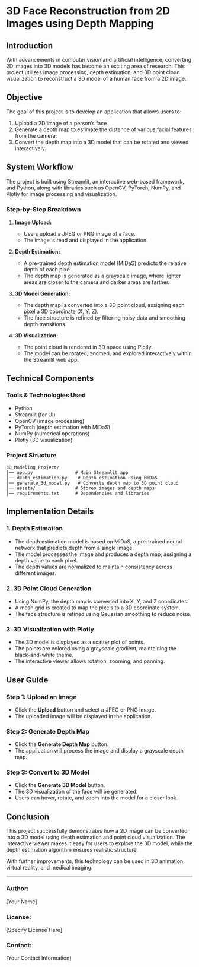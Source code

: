 # 3D Face Reconstruction from 2D Images using Depth Mapping

## Introduction

With advancements in computer vision and artificial intelligence, converting 2D images into 3D models has become an exciting area of research. This project utilizes image processing, depth estimation, and 3D point cloud visualization to reconstruct a 3D model of a human face from a 2D image.

## Objective

The goal of this project is to develop an application that allows users to:

1. Upload a 2D image of a person’s face.
2. Generate a depth map to estimate the distance of various facial features from the camera.
3. Convert the depth map into a 3D model that can be rotated and viewed interactively.

## System Workflow

The project is built using Streamlit, an interactive web-based framework, and Python, along with libraries such as OpenCV, PyTorch, NumPy, and Plotly for image processing and visualization.

### Step-by-Step Breakdown

1. **Image Upload:**
   - Users upload a JPEG or PNG image of a face.
   - The image is read and displayed in the application.

2. **Depth Estimation:**
   - A pre-trained depth estimation model (MiDaS) predicts the relative depth of each pixel.
   - The depth map is generated as a grayscale image, where lighter areas are closer to the camera and darker areas are farther.

3. **3D Model Generation:**
   - The depth map is converted into a 3D point cloud, assigning each pixel a 3D coordinate (X, Y, Z).
   - The face structure is refined by filtering noisy data and smoothing depth transitions.

4. **3D Visualization:**
   - The point cloud is rendered in 3D space using Plotly.
   - The model can be rotated, zoomed, and explored interactively within the Streamlit web app.

## Technical Components

### Tools & Technologies Used

- Python
- Streamlit (for UI)
- OpenCV (image processing)
- PyTorch (depth estimation with MiDaS)
- NumPy (numerical operations)
- Plotly (3D visualization)

### Project Structure

```
3D_Modeling_Project/
│── app.py                # Main Streamlit app
│── depth_estimation.py    # Depth estimation using MiDaS
│── generate_3d_model.py   # Converts depth map to 3D point cloud
│── assets/               # Stores images and depth maps
│── requirements.txt      # Dependencies and libraries
```

## Implementation Details

### 1. Depth Estimation

- The depth estimation model is based on MiDaS, a pre-trained neural network that predicts depth from a single image.
- The model processes the image and produces a depth map, assigning a depth value to each pixel.
- The depth values are normalized to maintain consistency across different images.

### 2. 3D Point Cloud Generation

- Using NumPy, the depth map is converted into X, Y, and Z coordinates.
- A mesh grid is created to map the pixels to a 3D coordinate system.
- The face structure is refined using Gaussian smoothing to reduce noise.

### 3. 3D Visualization with Plotly

- The 3D model is displayed as a scatter plot of points.
- The points are colored using a grayscale gradient, maintaining the black-and-white theme.
- The interactive viewer allows rotation, zooming, and panning.

## User Guide

### Step 1: Upload an Image

- Click the **Upload** button and select a JPEG or PNG image.
- The uploaded image will be displayed in the application.

### Step 2: Generate Depth Map

- Click the **Generate Depth Map** button.
- The application will process the image and display a grayscale depth map.

### Step 3: Convert to 3D Model

- Click the **Generate 3D Model** button.
- The 3D visualization of the face will be generated.
- Users can hover, rotate, and zoom into the model for a closer look.

## Conclusion

This project successfully demonstrates how a 2D image can be converted into a 3D model using depth estimation and point cloud visualization. The interactive viewer makes it easy for users to explore the 3D model, while the depth estimation algorithm ensures realistic structure.

With further improvements, this technology can be used in 3D animation, virtual reality, and medical imaging.

---

### Author:

[Your Name]

### License:

[Specify License Here]

### Contact:

[Your Contact Information]
